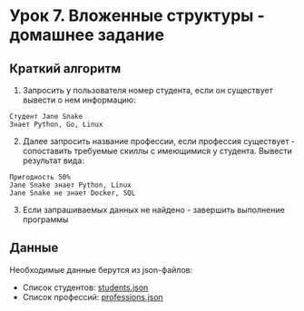 # Урок 7. Вложенные структуры - домашнее задание

## Краткий алгоритм
1. Запросить у пользователя номер студента, если он существует вывести о нем информацию:

```
Студент Jane Snake
Знает Python, Go, Linux
```

2. Далее запросить название профессии, 
если профессия существует - сопоставить требуемые скиллы с имеющимися у студента.
Вывести результат вида:

```
Пригодность 50%
Jane Snake знает Python, Linux
Jane Snake не знает Docker, SQL
```

3. Если запрашиваемых данных не найдено - завершить выполнение программы

## Данные

Необходимые данные берутся из json-файлов:

- Список студентов: [students.json](data/students.json)
- Список профессий: [professions.json](data/professions.json)